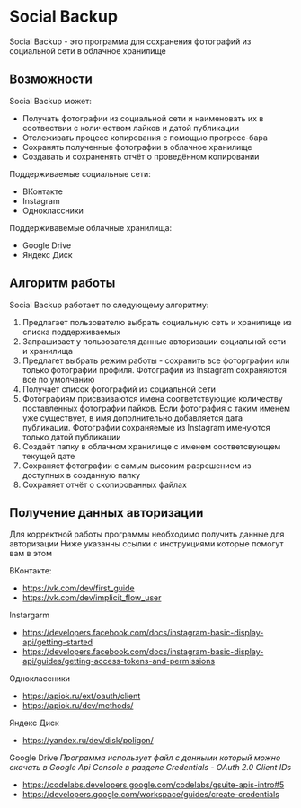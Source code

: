 # Social Backup

Social Backup - это программа для сохранения фотографий из социальной сети в облачное хранилище


## Возможности

Social Backup может:

- Получать фотографии из социальной сети и наименовать их в соотвествии с количеством лайков и датой публикации
- Отслеживать процесс копирования с помощью прогресс-бара
- Сохранять полученные фотографии в облачное хранилище
- Создавать и сохраненять отчёт о проведённом копировании

Поддерживаемые социальные сети: 
- ВКонтакте
- Instagram
- Одноклассники

Поддерживавемые облачные хранилища: 
- Google Drive
- Яндекс Диск

## Алгоритм работы
Social Backup работает по следующему алгоритму:
1. Предлагает пользователю выбрать социальную сеть и хранилище из списка поддерживаемых
1. Запрашивает у пользователя данные авторизации социальной сети и хранилища
2. Предлагет выбрать режим работы - сохранить все фоторграфии или только фотографии профиля.
Фотографии из Instagram сохраняются все по умолчанию
2. Получает список фотографий из социальной сети
3. Фотографиям присваиваются имена соответствующие количеству поставленных фотографии лайков.
Если фотография с таким именем уже существует, в имя дополнительно добавляется дата публикации.
Фотографии сохраняемые из Instagram именуются только датой публикации
4. Создаёт папку в облачном хранилище с именем соответсвующем текущей дате
5. Сохраняет фотографии с самым высоким разрешением из доступных в созданную папку
6. Сохраняет отчёт о скопированных файлах

## Получение данных авторизации
Для корректной работы программы необходимо получить данные для авторизации
Ниже указанны ссылки с инструкциями которые помогут вам в этом

ВКонтакте:
- https://vk.com/dev/first_guide
- https://vk.com/dev/implicit_flow_user

Instargarm
- https://developers.facebook.com/docs/instagram-basic-display-api/getting-started
- https://developers.facebook.com/docs/instagram-basic-display-api/guides/getting-access-tokens-and-permissions

Одноклассники
- https://apiok.ru/ext/oauth/client
- https://apiok.ru/dev/methods/

Яндекс Диск
- https://yandex.ru/dev/disk/poligon/

Google Drive
_Программа использует файл с данными который можно скачать в Google Api Console в разделе Credentials - OAuth 2.0 Client IDs_
- https://codelabs.developers.google.com/codelabs/gsuite-apis-intro#5
- https://developers.google.com/workspace/guides/create-credentials





